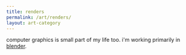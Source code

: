 ```yaml
---
title: renders
permalink: /art/renders/
layout: art-category
---
```


computer graphics is small part of my life too.
i'm working primarily in [blender](https://blender.org).
